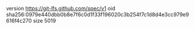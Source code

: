 version https://git-lfs.github.com/spec/v1
oid sha256:0979e440dbb0b8e7f6c0d1f33f196020c3b254f7c1d8d4e3cc979e9616f4c270
size 5019
